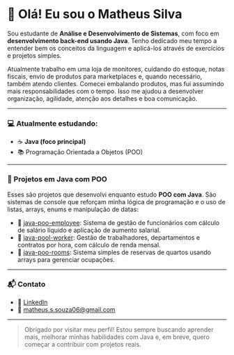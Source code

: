 # 👋 Olá! Eu sou o Matheus Silva

Sou estudante de **Análise e Desenvolvimento de Sistemas**, com foco em **desenvolvimento back-end usando Java**. Tenho dedicado meu tempo a entender bem os conceitos da linguagem e aplicá-los através de exercícios e projetos simples.

Atualmente trabalho em uma loja de monitores, cuidando do estoque, notas fiscais, envio de produtos para marketplaces e, quando necessário, também atendo clientes. Comecei embalando produtos, mas fui assumindo mais responsabilidades com o tempo. Isso me ajudou a desenvolver organização, agilidade, atenção aos detalhes e boa comunicação.

---

### 💻 Atualmente estudando:

- ☕ **Java (foco principal)**  
- 📚 Programação Orientada a Objetos (POO)

---

### 📘 Projetos em Java com POO

Esses são projetos que desenvolvi enquanto estudo **POO com Java**. São sistemas de console que reforçam minha lógica de programação e o uso de listas, arrays, enums e manipulação de datas:

- 🔹 [java-poo-employee](https://github.com/matheusilva06/java-poo-employee/tree/master/java.poo.employee): Sistema de gestão de funcionários com cálculo de salário líquido e aplicação de aumento salarial.
- 🔹 [java-pool-worker](https://github.com/matheusilva06/java.poo.worker/tree/master/java.worker): Gestão de trabalhadores, departamentos e contratos por hora, com cálculo de renda mensal.
- 🔹 [java-poo-rooms](https://github.com/matheusilva06/java.poo.rooms/tree/master/Rooms): Sistema simples de reservas de quartos usando arrays para gerenciar ocupações.

---

### 📬 Contato

- 💼 [LinkedIn](https://www.linkedin.com/in/matheus-silva-a7a59a2ab/)
- 📧 matheus.s.souza06@gmail.com

---

> Obrigado por visitar meu perfil! Estou sempre buscando aprender mais, melhorar minhas habilidades com Java e, em breve, quero começar a contribuir com projetos reais.
